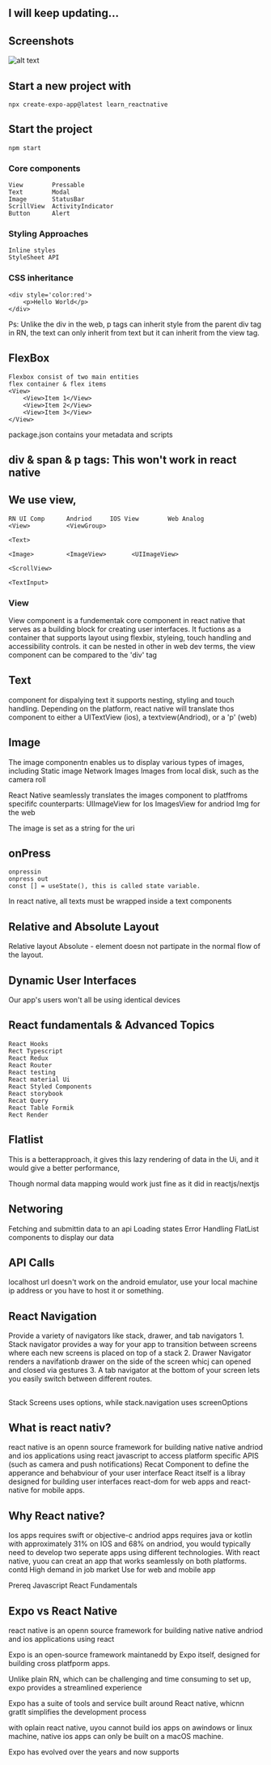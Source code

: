 ## I will keep updating...

## Screenshots
![alt text](/Screenshot%202024-05-09%20at%2011.00.32.png)

## Start a new project with 
    npx create-expo-app@latest learn_reactnative

## Start the project
    npm start

### Core components
    View        Pressable
    Text        Modal
    Image       StatusBar
    ScrillView  ActivityIndicator
    Button      Alert

### Styling Approaches 
    Inline styles
    StyleSheet API

### CSS inheritance 
    <div style='color:red'>
        <p>Hello World</p>
    </div>

Ps: Unlike the div in the web, p tags can inherit style from the parent div tag
in RN, the text can only inherit from text but it can inherit from the view tag.

## FlexBox
    Flexbox consist of two main entities 
    flex container & flex items 
    <View>
        <View>Item 1</View>
        <View>Item 2</View>
        <View>Item 3</View>
    </View>


package.json contains your metadata and scripts

## div & span & p tags: This won't work in react native 

## We use view, 
    RN UI Comp      Andriod     IOS View        Web Analog
    <View>          <ViewGroup>

    <Text>

    <Image>         <ImageView>       <UIImageView>

    <ScrollView>

    <TextInput>

### View
View component is  a fundementak core component in react native that serves as a building block for creating user interfaces.
It fuctions as a container that supports layout using flexbix, styleing, touch handling and accessibility controls.
it can be nested in other 
in web dev terms, the view component can be compared to the 'div' tag 

## Text
component for dispalying text
it supports nesting, styling and touch handling.
Depending on the platform, react native will translate thos component to either a UITextView (ios), a textview(Andriod), or a 'p' (web)

## Image 
The image componentn enables us to display various types of images, including 
    Static image
    Network Images 
    Images from local disk, such as the camera roll

React Native seamlessly translates the images component to platffroms specififc counterparts:
    UIImageView for Ios
    ImagesView for andriod
    Img for the web


The image is set as a string for the uri

## onPress
    onpressin
    onpress out 
    const [] = useState(), this is called state variable.

In react native, all texts must be wrapped inside a text components


## Relative and Absolute Layout 
Relative layout
Absolute - element doesn not partipate in the normal flow of the layout.

## Dynamic User Interfaces
Our app's users won't all be using identical devices 

## React fundamentals & Advanced Topics
    React Hooks 
    Rect Typescript 
    React Redux
    React Router 
    React testing 
    React material Ui
    React Styled Components
    React storybook
    Recat Query 
    React Table Formik
    Rect Render 

## Flatlist
This is  a betterapproach, it gives this lazy rendering of  data in the Ui, and it 
would give a better performance, 

Though normal data mapping would work just fine as it did in reactjs/nextjs

## Networing
Fetching and submittin data to an api
Loading states
Error Handling 
FlatList components to display our data

## API Calls
localhost url doesn't work on the android emulator, use your local machine ip address or you have to host it or something.


## React Navigation
Provide a variety of navigators like stack, drawer, and tab navigators
    1. Stack navigator provides a way for your app to  transition between screens where each new screens is placed on top  of a stack
    2. Drawer Navigator renders a navifationb drawer on the side of the screen whicj can opened and closed via gestures
    3. A tab navigator at the bottom of your screen lets you easily switch between different routes.

## 
Stack Screens uses options, while stack.navigation uses screenOptions

## What is react nativ?
react native is an openn source framework for building native native andriod and ios
applications using react
javascript to access platform specific APIS (such as camera and push notifications)
Recat Component to define the apperance and behabviour of your user interface 
React itself is a libray designed for building user interfaces
react-dom for web apps and react-native for mobile apps.

## Why React native?
Ios apps requires swift or objective-c
andriod apps requires java or kotlin
with approximately 31% on IOS and 68% on andriod, you would typically need to develop two seperate apps using different technologies.
With react native, yuou can creat an app that works seamlessly on both platforms.
contd
High demand in job market
Use for web and mobile app


Prereq
Javascript
React Fundamentals

## Expo vs React Native
react native is an openn source framework for building native native andriod and ios
applications using react

Expo is an open-source framework maintanedd by Expo itself, designed for building cross platfporm apps.

Unlike plain RN, which can be challenging and time consuming to set up, expo provides a streamlined experience 

Expo has a suite of tools and service built around React native, whicnn gratlt simplifies the development process

with oplain react native, uyou cannot build ios apps on awindows or linux machine, native ios apps can only be built on a macOS machine.

Expo has evolved over the years and now supports
